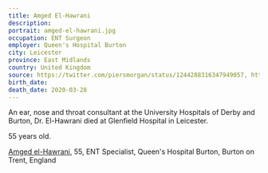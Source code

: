 ```yaml
---
title: Amged El-Hawrani
description: 
portrait: amged-el-hawrani.jpg
occupation: ENT Surgeon
employer: Queen's Hospital Burton
city: Leicester
province: East Midlands
country: United Kingdom
source: https://twitter.com/piersmorgan/status/1244288316347949057, https://www.bbc.com/news/uk-england-derbyshire-52084915, https://news.sky.com/story/coronavirus-consultant-amged-el-hawrani-dies-after-testing-positive-for-covid-19-11965397, https://nursingnotes.co.uk/covid-19-memorial/
birth_date: 
death_date: 2020-03-28
---
```


An ear, nose and throat consultant at the University Hospitals of Derby and Burton, Dr. El-Hawrani died at Glenfield Hospital in Leicester.

55 years old.

<a href="https://www.theguardian.com/world/2020/mar/29/first-nhs-consultant-dies-from-covid-19">Amged el-Hawrani</a>, 55, ENT Specialist, Queen's Hospital Burton, Burton on Trent, England
